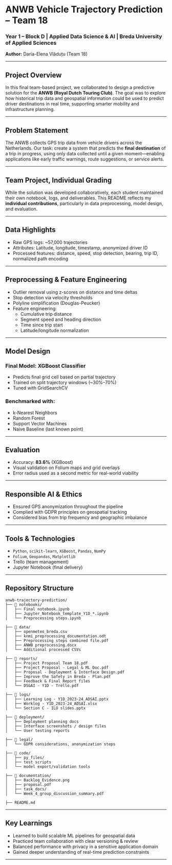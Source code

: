 
# ANWB Vehicle Trajectory Prediction – Team 18  
### Year 1 – Block D | Applied Data Science & AI | Breda University of Applied Sciences  
**Author:** Daria-Elena Vlăduțu (Team 18)

---

## Project Overview  
In this final team-based project, we collaborated to design a predictive solution for the **ANWB (Royal Dutch Touring Club)**. The goal was to explore how historical trip data and geospatial information could be used to predict driver destinations in real time, supporting smarter mobility and infrastructure planning.

---

## Problem Statement  
The ANWB collects GPS trip data from vehicle drivers across the Netherlands. Our task: create a system that predicts the **final destination** of a trip in progress, using only data collected until a given moment—enabling applications like early traffic warnings, route suggestions, or service alerts.

---

## Team Project, Individual Grading  
While the solution was developed collaboratively, each student maintained their own notebook, logs, and deliverables. This README reflects my **individual contributions**, particularly in data preprocessing, model design, and evaluation.

---

## Data Highlights  
- Raw GPS logs: ~57,000 trajectories  
- Attributes: Latitude, longitude, timestamp, anonymized driver ID  
- Processed features: distance, speed, stop detection, bearing, trip ID, normalized path encoding

---

## Preprocessing & Feature Engineering  
- Outlier removal using z-scores on distance and time deltas  
- Stop detection via velocity thresholds  
- Polyline simplification (Douglas-Peucker)  
- Feature engineering:
  - Cumulative trip distance
  - Segment speed and heading direction
  - Time since trip start
  - Latitude/longitude normalization

---

## Model Design  
### Final Model: **XGBoost Classifier**
- Predicts final grid cell based on partial trajectory
- Trained on split trajectory windows (~30%–70%)
- Tuned with GridSearchCV

### Benchmarked with:
- k-Nearest Neighbors
- Random Forest
- Support Vector Machines
- Naive Baseline (last known point)

---

## Evaluation
- Accuracy: **83.6%** (XGBoost)
- Visual validation on Folium maps and grid overlays
- Error radius used as a second metric for real-world viability

---

## Responsible AI & Ethics  
- Ensured GPS anonymization throughout the pipeline  
- Complied with GDPR principles on geospatial tracking  
- Considered bias from trip frequency and geographic imbalance  

---

## Tools & Technologies
- `Python`, `scikit-learn`, `XGBoost`, `Pandas`, `NumPy`  
- `Folium`, `Geopandas`, `Matplotlib`  
- Trello (team management)  
- Jupyter Notebook (final delivery)

---

## Repository Structure
```
anwb-trajectory-prediction/
├── 📂 notebooks/                 
│   ├── Final notebook.ipynb
│   ├── Jupyter_Notebook_template_Y1D_*.ipynb
│   └── Preprocessing steps.ipynb

├── 📂 data/                      
│   ├── openmeteo_breda.csv
│   ├── knmi_preprocessing_documentation.odt
│   ├── Preprocessing steps combined file.pdf
│   ├── ANWB preprocessing.docx
│   └── Additional processed CSVs

├── 📂 reports/                  
│   ├── Project Proposal Team 18.pdf
│   ├── Project Proposal - Legal & ML Doc.pdf
│   ├── Proposal - Deployment & Interface Design.pdf
│   ├── Improve the Safety in Breda - Plan.pdf
│   ├── Feedback & Final Report files
│   └── DS&AI - Y1D - Trello.pdf

├── 📂 logs/
│   ├── Learning Log - Y1D_2023-24_ADSAI.pptx
│   ├── Worklog - Y1D_2023-24_ADSAI.xlsx
│   └── Section C - ILO slides.pptx

├── 📂 deployment/
│   ├── Deployment planning docs
│   ├── Interface screenshots / design files
│   └── User testing reports

├── 📂 legal/
│   └── GDPR considerations, anonymization steps

├── 📂 code/
│   ├── py_files/
│   ├── test scripts
│   └── model export/validation tools

├── 📂 documentation/
│   ├── Backlog_Evidence.png
│   ├── proposal.pdf
│   ├── task_docs/
│   └── Week_4_group_discussion_summary.pdf

├── README.md

```

---

## Key Learnings
- Learned to build scalable ML pipelines for geospatial data  
- Practiced team collaboration with clear versioning & review  
- Balanced performance with privacy in a sensitive application domain  
- Gained deeper understanding of real-time prediction constraints

---

